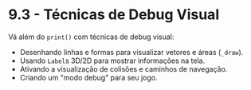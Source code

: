 # 9.3 - Técnicas de Debug Visual

Vá além do `print()` com técnicas de debug visual:
- Desenhando linhas e formas para visualizar vetores e áreas (`_draw`).
- Usando `Label`s 3D/2D para mostrar informações na tela.
- Ativando a visualização de colisões e caminhos de navegação.
- Criando um "modo debug" para seu jogo.
